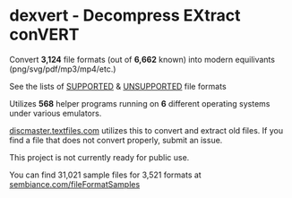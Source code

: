 # dexvert - **D**ecompress **EX**tract con**VERT**
Convert **3,124** file formats (out of **6,662** known) into modern equilivants (png/svg/pdf/mp3/mp4/etc.)

See the lists of [SUPPORTED](SUPPORTED.md) & [UNSUPPORTED](UNSUPPORTED.md) file formats

Utilizes **568** helper programs running on **6** different operating systems under various emulators.

[discmaster.textfiles.com](http://discmaster.textfiles.com/) utilizes this to convert and extract old files. If you find a file that does not convert properly, submit an issue.

This project is not currently ready for public use.

You can find 31,021 sample files for 3,521 formats at [sembiance.com/fileFormatSamples](https://sembiance.com/fileFormatSamples/)
